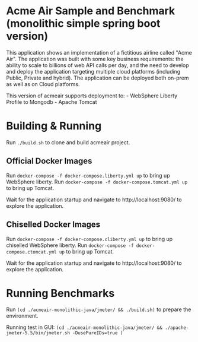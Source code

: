 # Acme Air Sample and Benchmark (monolithic simple spring boot version)

This application shows an implementation of a fictitious airline called "Acme Air".  The application was built with some key business requirements: the ability to scale to billions of web API calls per day, and the need to develop and deploy the application targeting multiple cloud platforms (including Public, Private and hybrid).  The application can be deployed both on-prem as well as on Cloud platforms.

This version of acmeair supports deployment to:
    - WebSphere Liberty Profile to Mongodb
    - Apache Tomcat

# Building & Running

Run `./build.sh` to clone and build acmeair project.

## Official Docker Images

Run `docker-compose -f docker-compose.liberty.yml up` to bring up WebSphere liberty.
Run `docker-compose -f docker-compose.tomcat.yml up` to bring up Tomcat.

Wait for the application startup and navigate to http://localhost:9080/ to explore the application.

## Chiselled Docker Images

Run `docker-compose -f docker-compose.cliberty.yml up` to bring up chiselled WebSphere liberty.
Run `docker-compose -f docker-compose.ctomcat.yml up` to bring up Tomcat.

Wait for the application startup and navigate to http://localhost:9080/ to explore the application.


# Running Benchmarks

Run `(cd ./acmeair-monolithic-java/jmeter/ && ./build.sh)` to prepare the environment.

Running test in GUI: `(cd ./acmeair-monolithic-java/jmeter/ && ./apache-jmeter-5.5/bin/jmeter.sh -DusePureIDs=true )`
